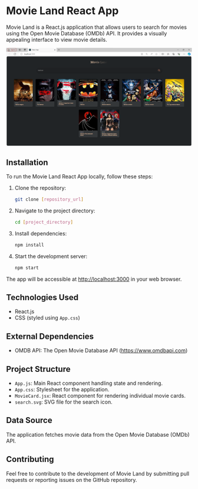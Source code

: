 # Movie Land React App

Movie Land is a React.js application that allows users to search for movies using the Open Movie Database (OMDb) API. It provides a visually appealing interface to view movie details.

![reactbasic](react2.png)

## Installation

To run the Movie Land React App locally, follow these steps:

1. Clone the repository:

   ```bash
   git clone [repository_url]
   ```

2. Navigate to the project directory:

   ```bash
   cd [project_directory]
   ```

3. Install dependencies:

   ```bash
   npm install
   ```

4. Start the development server:

   ```bash
   npm start
   ```

The app will be accessible at [http://localhost:3000](http://localhost:3000) in your web browser.

## Technologies Used

- React.js
- CSS (styled using `App.css`)

## External Dependencies

- OMDB API: The Open Movie Database API (https://www.omdbapi.com)

## Project Structure

- `App.js`: Main React component handling state and rendering.
- `App.css`: Stylesheet for the application.
- `MovieCard.jsx`: React component for rendering individual movie cards.
- `search.svg`: SVG file for the search icon.

## Data Source

The application fetches movie data from the Open Movie Database (OMDb) API.

## Contributing

Feel free to contribute to the development of Movie Land by submitting pull requests or reporting issues on the GitHub repository.

